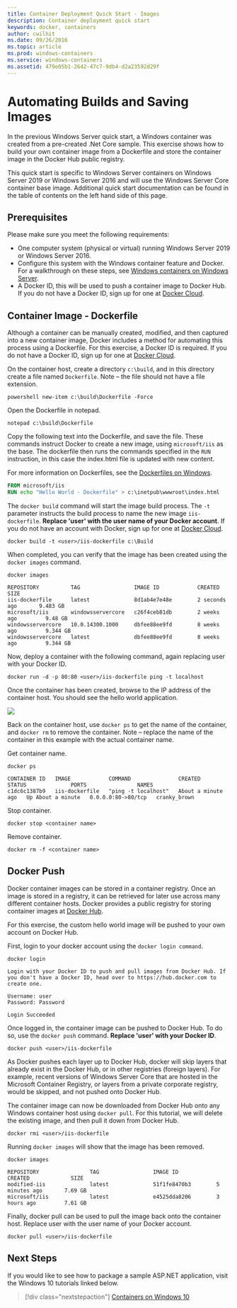 ```yaml
---
title: Container Deployment Quick Start - Images
description: Container deployment quick start
keywords: docker, containers
author: cwilhit
ms.date: 09/26/2016
ms.topic: article
ms.prod: windows-containers
ms.service: windows-containers
ms.assetid: 479e05b1-2642-47c7-9db4-d2a23592d29f
---
```


# Automating Builds and Saving Images

In the previous Windows Server quick start, a Windows container was created from a pre-created .Net Core sample. This exercise shows how to build your own container image from a Dockerfile and store the container image in the Docker Hub public registry.

This quick start is specific to Windows Server containers on Windows Server 2019 or Windows Server 2016 and will use the Windows Server Core container base image. Additional quick start documentation can be found in the table of contents on the left hand side of this page.

## Prerequisites

Please make sure you meet the following requirements:

- One computer system (physical or virtual) running Windows Server 2019 or Windows Server 2016.
- Configure this system with the Windows container feature and Docker. For a walkthrough on these steps, see [Windows containers on Windows Server](./quick-start-windows-server.md).
- A Docker ID, this will be used to push a container image to Docker Hub. If you do not have a Docker ID, sign up for one at [Docker Cloud](https://cloud.docker.com/).

## Container Image - Dockerfile

Although a container can be manually created, modified, and then captured into a new container image, Docker includes a method for automating this process using a Dockerfile. For this exercise, a Docker ID is required. If you do not have a Docker ID, sign up for one at [Docker Cloud]( https://cloud.docker.com/).

On the container host, create a directory `c:\build`, and in this directory create a file named `Dockerfile`. Note – the file should not have a file extension.

```console
powershell new-item c:\build\Dockerfile -Force
```

Open the Dockerfile in notepad.

```console
notepad c:\build\Dockerfile
```

Copy the following text into the Dockerfile, and save the file. These commands instruct Docker to create a new image, using `microsoft/iis` as the base. The dockerfile then runs the commands specified in the `RUN` instruction, in this case the index.html file is updated with new content.

For more information on Dockerfiles, see the [Dockerfiles on Windows](../manage-docker/manage-windows-dockerfile.md).

```dockerfile
FROM microsoft/iis
RUN echo "Hello World - Dockerfile" > c:\inetpub\wwwroot\index.html
```

The `docker build` command will start the image build process. The `-t` parameter instructs the build process to name the new image `iis-dockerfile`. **Replace 'user' with the user name of your Docker account**. If you do not have an account with Docker, sign up for one at [Docker Cloud](https://cloud.docker.com/).

```console
docker build -t <user>/iis-dockerfile c:\Build
```

When completed, you can verify that the image has been created using the `docker images` command.

```console
docker images

REPOSITORY          TAG                 IMAGE ID            CREATED             SIZE
iis-dockerfile      latest              8d1ab4e7e48e        2 seconds ago       9.483 GB
microsoft/iis       windowsservercore   c26f4ceb81db        2 weeks ago         9.48 GB
windowsservercore   10.0.14300.1000     dbfee88ee9fd        8 weeks ago         9.344 GB
windowsservercore   latest              dbfee88ee9fd        8 weeks ago         9.344 GB
```

Now, deploy a container with the following command, again replacing user with your Docker ID.

```console
docker run -d -p 80:80 <user>/iis-dockerfile ping -t localhost
```

Once the container has been created, browse to the IP address of the container host. You should see the hello world application.

![](media/dockerfile2.png)

Back on the container host, use `docker ps` to get the name of the container, and `docker rm` to remove the container. Note – replace the name of the container in this example with the actual container name.

Get container name.

```console
docker ps

CONTAINER ID   IMAGE            COMMAND               CREATED              STATUS              PORTS                NAMES
c1dc6c1387b9   iis-dockerfile   "ping -t localhost"   About a minute ago   Up About a minute   0.0.0.0:80->80/tcp   cranky_brown
```

Stop container.

```console
docker stop <container name>
```

Remove container.

```console
docker rm -f <container name>
```

## Docker Push

Docker container images can be stored in a container registry. Once an image is stored in a registry, it can be retrieved for later use across many different container hosts. Docker provides a public registry for storing container images at [Docker Hub](https://hub.docker.com/).

For this exercise, the custom hello world image will be pushed to your own account on Docker Hub.

First, login to your docker account using the `docker login command`.

```console
docker login

Login with your Docker ID to push and pull images from Docker Hub. If you don't have a Docker ID, head over to https://hub.docker.com to create one.

Username: user
Password: Password

Login Succeeded
```

Once logged in, the container image can be pushed to Docker Hub. To do so, use the `docker push` command. **Replace 'user' with your Docker ID**. 

```console
docker push <user>/iis-dockerfile
```

As Docker pushes each layer up to Docker Hub, docker will skip layers that already exist in the Docker Hub, or in other registries (foreign layers).  For example, recent versions of Windows Server Core that are hosted in the Microsoft Container Registry, or layers from a private corporate registry, would be skipped, and not pushed onto Docker Hub.

The container image can now be downloaded from Docker Hub onto any Windows container host using `docker pull`. For this tutorial, we will delete the existing image, and then pull it down from Docker Hub. 

```console
docker rmi <user>/iis-dockerfile
```

Running `docker images` will show that the image has been removed.

```console
docker images

REPOSITORY                TAG                 IMAGE ID            CREATED             SIZE
modified-iis              latest              51f1fe8470b3        5 minutes ago       7.69 GB
microsoft/iis             latest              e4525dda8206        3 hours ago         7.61 GB
```

Finally, docker pull can be used to pull the image back onto the container host. Replace user with the user name of your Docker account. 

```
docker pull <user>/iis-dockerfile
```

## Next Steps

If you would like to see how to package a sample ASP.NET application, visit the Windows 10 tutorials linked below.

> [!div class="nextstepaction"]
> [Containers on Windows 10](./quick-start-windows-10.md)

